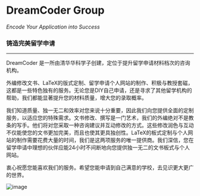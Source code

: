 DreamCoder Group
======

*Encode Your Application into Success*

### 铸造完美留学申请

-------------

DreamCoder 是一所由清华华科学子创建，定位于提升留学申请材料档次的咨询机构。

外编修改文书、LaTeX的版式定制、留学申请个人网站的制作、积极与教授套磁，这都是一些特色独有的服务。无论您是DIY自己申请，还是寻求了其他留学机构的帮助，我们都能显著提升您的材料质量，增大您的录取概率。

我们知道质量、独一无二和效率对您来说十分重要，因此我们向您提供全面的定制服务，以适应您的特殊需求。文书修改、撰写是一门艺术，我们的外编绝对不是教条的写手。他们将对您采取一种咨询建议并互动修改的方式。这些修改润色与互动不仅能使您的文书更加完美，而且也使其更具独创性。LaTeX的板式定制与个人网站的制作需要花费大量的时间，我们是这两项服务的唯一提供商。我们深信，您在留学申请中理想的伙伴应能24小时不间断地向您提供独一无二的文书板式与个人网站。

衷心祝愿您能喜欢我们的服务。希望您能申请到自己满意的学校，去见识更大更广的世界。

![image](http://www.dreamcodergroup.com/img/wechat-qr.jpg)




